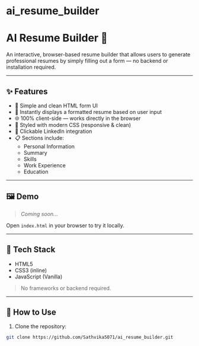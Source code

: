 # ai_resume_builder
# AI Resume Builder 💼

An interactive, browser-based resume builder that allows users to generate professional resumes by simply filling out a form — no backend or installation required.

---

## ✨ Features

- 📄 Simple and clean HTML form UI
- 🧠 Instantly displays a formatted resume based on user input
- 🌐 100% client-side — works directly in the browser
- 🎨 Styled with modern CSS (responsive & clean)
- 🔗 Clickable LinkedIn integration
- 📋 Sections include:
  - Personal Information
  - Summary
  - Skills
  - Work Experience
  - Education

---

## 🖼 Demo

> _Coming soon..._

Open `index.html` in your browser to try it locally.

---

## 🚀 Tech Stack

- HTML5
- CSS3 (inline)
- JavaScript (Vanilla)

> No frameworks or backend required.

---

## 📁 How to Use

1. Clone the repository:

```bash
git clone https://github.com/Sathvika5071/ai_resume_builder.git
